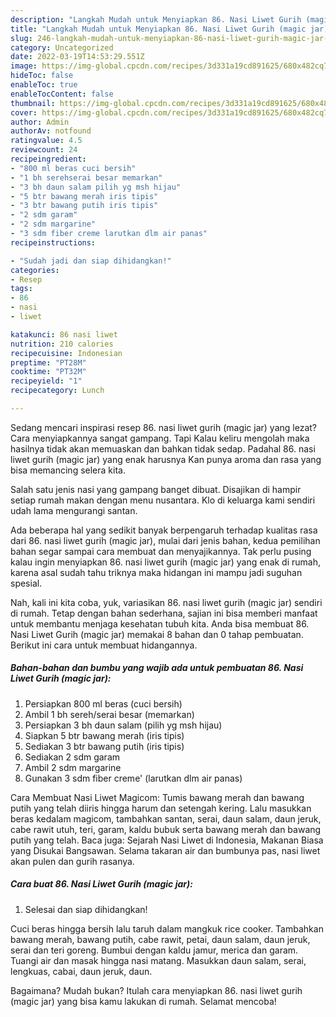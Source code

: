 ```yaml
---
description: "Langkah Mudah untuk Menyiapkan 86. Nasi Liwet Gurih (magic jar), Lezat Sekali"
title: "Langkah Mudah untuk Menyiapkan 86. Nasi Liwet Gurih (magic jar), Lezat Sekali"
slug: 246-langkah-mudah-untuk-menyiapkan-86-nasi-liwet-gurih-magic-jar-lezat-sekali
category: Uncategorized
date: 2022-03-19T14:53:29.551Z
image: https://img-global.cpcdn.com/recipes/3d331a19cd891625/680x482cq70/86-nasi-liwet-gurih-magic-jar-foto-resep-utama.jpg
hideToc: false
enableToc: true
enableTocContent: false
thumbnail: https://img-global.cpcdn.com/recipes/3d331a19cd891625/680x482cq70/86-nasi-liwet-gurih-magic-jar-foto-resep-utama.jpg
cover: https://img-global.cpcdn.com/recipes/3d331a19cd891625/680x482cq70/86-nasi-liwet-gurih-magic-jar-foto-resep-utama.jpg
author: Admin
authorAv: notfound
ratingvalue: 4.5
reviewcount: 24
recipeingredient:
- "800 ml beras cuci bersih"
- "1 bh serehserai besar memarkan"
- "3 bh daun salam pilih yg msh hijau"
- "5 btr bawang merah iris tipis"
- "3 btr bawang putih iris tipis"
- "2 sdm garam"
- "2 sdm margarine"
- "3 sdm fiber creme larutkan dlm air panas"
recipeinstructions:

- "Sudah jadi dan siap dihidangkan!"
categories:
- Resep
tags:
- 86
- nasi
- liwet

katakunci: 86 nasi liwet 
nutrition: 210 calories
recipecuisine: Indonesian
preptime: "PT28M"
cooktime: "PT32M"
recipeyield: "1"
recipecategory: Lunch

---
```



Sedang mencari inspirasi resep 86. nasi liwet gurih (magic jar) yang lezat? Cara menyiapkannya sangat gampang. Tapi Kalau keliru mengolah maka hasilnya tidak akan memuaskan dan bahkan tidak sedap. Padahal 86. nasi liwet gurih (magic jar) yang enak harusnya Kan punya aroma dan rasa yang bisa memancing selera kita.


Salah satu jenis nasi yang gampang banget dibuat. Disajikan di hampir setiap rumah makan dengan menu nusantara. Klo di keluarga kami sendiri udah lama mengurangi santan.

Ada beberapa hal yang sedikit banyak berpengaruh terhadap kualitas rasa dari 86. nasi liwet gurih (magic jar), mulai dari jenis bahan, kedua pemilihan bahan segar sampai cara membuat dan menyajikannya. Tak perlu pusing kalau ingin menyiapkan 86. nasi liwet gurih (magic jar) yang enak di rumah, karena asal sudah tahu triknya maka hidangan ini mampu jadi suguhan spesial.


Nah, kali ini kita coba, yuk, variasikan 86. nasi liwet gurih (magic jar) sendiri di rumah. Tetap dengan bahan sederhana, sajian ini bisa memberi manfaat untuk membantu menjaga kesehatan tubuh kita. Anda bisa membuat 86. Nasi Liwet Gurih (magic jar) memakai 8 bahan dan 0 tahap pembuatan. Berikut ini cara untuk membuat hidangannya.

<!--inarticleads1-->

##### Bahan-bahan dan bumbu yang wajib ada untuk pembuatan 86. Nasi Liwet Gurih (magic jar):

1. Persiapkan 800 ml beras (cuci bersih)
1. Ambil 1 bh sereh/serai besar (memarkan)
1. Persiapkan 3 bh daun salam (pilih yg msh hijau)
1. Siapkan 5 btr bawang merah (iris tipis)
1. Sediakan 3 btr bawang putih (iris tipis)
1. Sediakan 2 sdm garam
1. Ambil 2 sdm margarine
1. Gunakan 3 sdm fiber creme&#39; (larutkan dlm air panas)


Cara Membuat Nasi Liwet Magicom: Tumis bawang merah dan bawang putih yang telah diiris hingga harum dan setengah kering. Lalu masukkan beras kedalam magicom, tambahkan santan, serai, daun salam, daun jeruk, cabe rawit utuh, teri, garam, kaldu bubuk serta bawang merah dan bawang putih yang telah. Baca juga: Sejarah Nasi Liwet di Indonesia, Makanan Biasa yang Disukai Bangsawan. Selama takaran air dan bumbunya pas, nasi liwet akan pulen dan gurih rasanya. 

<!--inarticleads2-->

##### Cara buat 86. Nasi Liwet Gurih (magic jar):


1. Selesai dan siap dihidangkan!

Cuci beras hingga bersih lalu taruh dalam mangkuk rice cooker. Tambahkan bawang merah, bawang putih, cabe rawit, petai, daun salam, daun jeruk, serai dan teri goreng. Bumbui dengan kaldu jamur, merica dan garam. Tuangi air dan masak hingga nasi matang. Masukkan daun salam, serai, lengkuas, cabai, daun jeruk, daun. 

Bagaimana? Mudah bukan? Itulah cara menyiapkan 86. nasi liwet gurih (magic jar) yang bisa kamu lakukan di rumah. Selamat mencoba!
